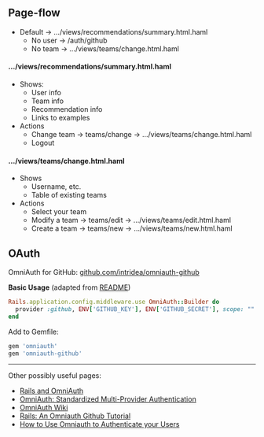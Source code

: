 ## Page-flow

* Default → …/views/recommendations/summary.html.haml
  * No user → /auth/github
  * No team → …/views/teams/change.html.haml

#### …/views/recommendations/summary.html.haml
* Shows:
  * User info
  * Team info
  * Recommendation info
  * Links to examples
* Actions
  * Change team → teams/change → …/views/teams/change.html.haml
  * Logout

#### …/views/teams/change.html.haml
* Shows
  * Username, etc.
  * Table of existing teams
* Actions
  * Select your team
  * Modify a team → teams/edit → …/views/teams/edit.html.haml
  * Create a team → teams/new → …/views/teams/new.html.haml


## OAuth

OmniAuth for GitHub: [github.com/intridea/omniauth-github](https://github.com/intridea/omniauth-github)

**Basic Usage** (adapted from [README](https://github.com/intridea/omniauth-github/blob/master/README.md))

```ruby
Rails.application.config.middleware.use OmniAuth::Builder do
  provider :github, ENV['GITHUB_KEY'], ENV['GITHUB_SECRET'], scope: ""
end
```

Add to Gemfile:
```ruby
gem 'omniauth'
gem 'omniauth-github'
```

----

Other possibly useful pages:

* [Rails and OmniAuth](https://github.com/RailsApps/rails-omniauth/blob/master/README.textile)
* [OmniAuth: Standardized Multi-Provider Authentication](https://github.com/intridea/omniauth/blob/master/README.md)
* [OmniAuth Wiki](https://github.com/intridea/omniauth/wiki)
* [Rails: An Omniauth Github Tutorial](http://natashatherobot.com/rails-omniauth-github-tutorial/)
* [How to Use Omniauth to Authenticate your Users](http://code.tutsplus.com/articles/how-to-use-omniauth-to-authenticate-your-users--net-22094)
